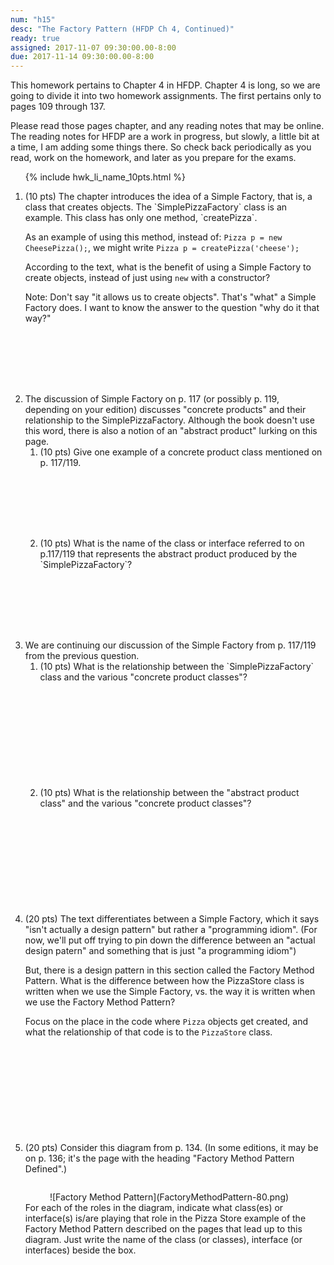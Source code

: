```yaml
---
num: "h15"
desc: "The Factory Pattern (HFDP Ch 4, Continued)"
ready: true
assigned: 2017-11-07 09:30:00.00-8:00
due: 2017-11-14 09:30:00.00-8:00
---
```


This homework pertains to Chapter 4 in HFDP.  Chapter 4 is long, so we are going to divide it into two homework
assignments.  The first pertains only to pages 109 through 137.  

Please read those pages chapter, and any reading notes
that may be online.  The reading notes for HFDP are a work in progress, but slowly, a little bit at a time,
I am adding some things there.   So check back periodically as you read, work on the homework,
and later as you prepare for the exams.

<ol>

{% include hwk_li_name_10pts.html %}

<li style="margin-bottom:8em;"> (10 pts) The chapter introduces the idea of a Simple Factory, that is, a class that creates
objects.    The `SimplePizzaFactory` class is an example.     This class has only one method, `createPizza`.

As an example of using this method, instead of: `Pizza p = new CheesePizza();`, we might write `Pizza p = createPizza('cheese');`

According to the text, what is the benefit of using a Simple Factory to create objects, instead of just using `new` with a constructor?  

Note: Don't say "it allows us to create objects". That's "what" a Simple Factory does.  I want to know the answer to the question "why do it that way?"



</li>





<li style="margin-bottom:2em;" markdown="1"> The discussion of Simple Factory on p. 117 (or possibly p. 119, depending on your edition) discusses  "concrete products" and their relationship to the SimplePizzaFactory.   Although the book doesn't use this word, there is also a notion of an "abstract product" lurking on this page.

<ol>

<li style="margin-bottom:8em;" markdown="1">(10 pts) Give one example of a concrete product class mentioned on p. 117/119.
</li>

<li style="margin-bottom:8em;" markdown="1">(10 pts) What is the name of the class or interface referred to on p.117/119 that represents the abstract product produced by the `SimplePizzaFactory`?
</li>

</ol>
<div class="pagebreak"></div>
</li>

<li style="margin-bottom:2em;" markdown="1"> We are continuing our discussion of the Simple Factory from p. 117/119 from the previous question.

<ol>
<li style="margin-bottom:12em;" markdown="1">(10 pts) What is the relationship between the `SimplePizzaFactory` class and the various "concrete product classes"?
</li>

<li style="margin-bottom:12em;" markdown="1">(10 pts) What is the relationship between the "abstract product class" and the various "concrete product classes"?
</li>

</ol>

</li>

<li style="margin-bottom:12em;" markdown="1"> (20 pts)  The text differentiates between a Simple Factory, which it says "isn't actually a design pattern" but rather a "programming idiom".    (For now, we'll put off trying to pin down the difference between an "actual design patern" and something that is just "a programming idiom")

But, there is a design pattern in this section called the Factory Method Pattern.  What is the difference between how the PizzaStore class is written when we use the Simple Factory, vs. the way it is written when we use the Factory Method Pattern?

Focus on the place in the code where `Pizza` objects get created, and what the relationship of that code is to the `PizzaStore` class.

</li>



<li style="margin-bottom:0em;" markdown="1"> (20 pts) Consider this diagram from p. 134.  (In some editions, it may be on p. 136; it's the page with the heading "Factory Method Pattern Defined".)   

<div style="float: right; width: 500px; text-align:center; margin: 1em auto 0em auto; padding: 1em 0em 0em 0em;" markdown="1">
![Factory Method Pattern](FactoryMethodPattern-80.png)
</div>

For each of the roles in the diagram,
indicate what class(es) or interface(s) is/are playing that role in the Pizza Store example of the Factory Method Pattern
described on the pages that lead up to this diagram.  Just write the name of the class (or classes), interface (or interfaces) beside the box.


</li>


</ol>

<div style="display:none">
http://UCSB-CS56-F16.github.io/hwk/h15
</div>

